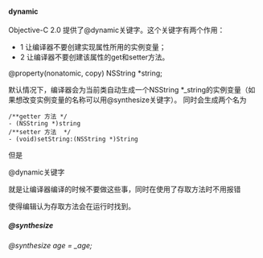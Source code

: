 #### dynamic

Objective-C 2.0 提供了@dynamic关键字。这个关键字有两个作用：

- 1 让编译器不要创建实现属性所用的实例变量；
- 2 让编译器不要创建该属性的get和setter方法。

@property(nonatomic, copy) NSString *string;

 默认情况下，编译器会为当前类自动生成一个NSString *_string的实例变量（如果想改变实例变量的名称可以用@synthesize关键字）。 同时会生成两个名为

```
/**getter 方法 */
- (NSString *)string 
/**setter 方法  */
- (void)setString:(NSString *)String  
```

但是

@dynamic关键字

就是让编译器编译的时候不要做这些事，同时在使用了存取方法时不用报错

使得编辑认为存取方法会在运行时找到。

##### @synthesize

###### @synthesize  age = _age;
